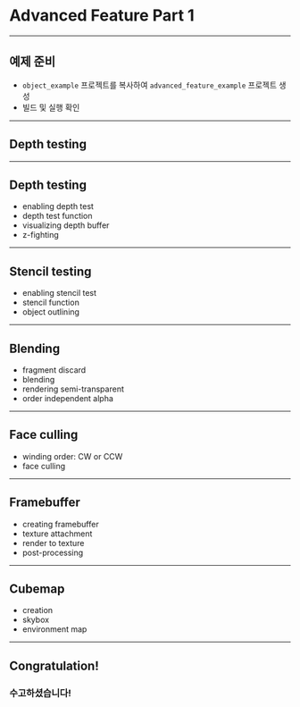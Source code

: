 # Advanced Feature Part 1

---

## 예제 준비

- `object_example` 프로젝트를 복사하여 `advanced_feature_example` 프로젝트 생성
- 빌드 및 실행 확인

---

## Depth testing

---

## Depth testing

- enabling depth test
- depth test function
- visualizing depth buffer
- z-fighting

---

## Stencil testing

- enabling stencil test
- stencil function
- object outlining

---

## Blending

- fragment discard
- blending
- rendering semi-transparent
- order independent alpha

---

## Face culling

- winding order: CW or CCW
- face culling

---

## Framebuffer

- creating framebuffer
- texture attachment
- render to texture
- post-processing

---

## Cubemap

- creation
- skybox
- environment map

---

## Congratulation!
### 수고하셨습니다!